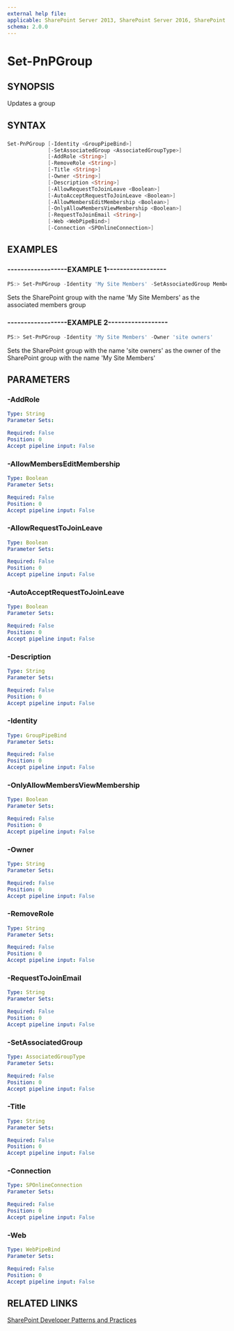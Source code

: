 ```yaml
---
external help file:
applicable: SharePoint Server 2013, SharePoint Server 2016, SharePoint Online
schema: 2.0.0
---
```

# Set-PnPGroup

## SYNOPSIS
Updates a group

## SYNTAX 

### 
```powershell
Set-PnPGroup [-Identity <GroupPipeBind>]
             [-SetAssociatedGroup <AssociatedGroupType>]
             [-AddRole <String>]
             [-RemoveRole <String>]
             [-Title <String>]
             [-Owner <String>]
             [-Description <String>]
             [-AllowRequestToJoinLeave <Boolean>]
             [-AutoAcceptRequestToJoinLeave <Boolean>]
             [-AllowMembersEditMembership <Boolean>]
             [-OnlyAllowMembersViewMembership <Boolean>]
             [-RequestToJoinEmail <String>]
             [-Web <WebPipeBind>]
             [-Connection <SPOnlineConnection>]
```

## EXAMPLES

### ------------------EXAMPLE 1------------------
```powershell
PS:> Set-PnPGroup -Identity 'My Site Members' -SetAssociatedGroup Members
```

Sets the SharePoint group with the name 'My Site Members' as the associated members group

### ------------------EXAMPLE 2------------------
```powershell
PS:> Set-PnPGroup -Identity 'My Site Members' -Owner 'site owners'
```

Sets the SharePoint group with the name 'site owners' as the owner of the SharePoint group with the name 'My Site Members'

## PARAMETERS

### -AddRole


```yaml
Type: String
Parameter Sets: 

Required: False
Position: 0
Accept pipeline input: False
```

### -AllowMembersEditMembership


```yaml
Type: Boolean
Parameter Sets: 

Required: False
Position: 0
Accept pipeline input: False
```

### -AllowRequestToJoinLeave


```yaml
Type: Boolean
Parameter Sets: 

Required: False
Position: 0
Accept pipeline input: False
```

### -AutoAcceptRequestToJoinLeave


```yaml
Type: Boolean
Parameter Sets: 

Required: False
Position: 0
Accept pipeline input: False
```

### -Description


```yaml
Type: String
Parameter Sets: 

Required: False
Position: 0
Accept pipeline input: False
```

### -Identity


```yaml
Type: GroupPipeBind
Parameter Sets: 

Required: False
Position: 0
Accept pipeline input: False
```

### -OnlyAllowMembersViewMembership


```yaml
Type: Boolean
Parameter Sets: 

Required: False
Position: 0
Accept pipeline input: False
```

### -Owner


```yaml
Type: String
Parameter Sets: 

Required: False
Position: 0
Accept pipeline input: False
```

### -RemoveRole


```yaml
Type: String
Parameter Sets: 

Required: False
Position: 0
Accept pipeline input: False
```

### -RequestToJoinEmail


```yaml
Type: String
Parameter Sets: 

Required: False
Position: 0
Accept pipeline input: False
```

### -SetAssociatedGroup


```yaml
Type: AssociatedGroupType
Parameter Sets: 

Required: False
Position: 0
Accept pipeline input: False
```

### -Title


```yaml
Type: String
Parameter Sets: 

Required: False
Position: 0
Accept pipeline input: False
```

### -Connection


```yaml
Type: SPOnlineConnection
Parameter Sets: 

Required: False
Position: 0
Accept pipeline input: False
```

### -Web


```yaml
Type: WebPipeBind
Parameter Sets: 

Required: False
Position: 0
Accept pipeline input: False
```

## RELATED LINKS

[SharePoint Developer Patterns and Practices](http://aka.ms/sppnp)